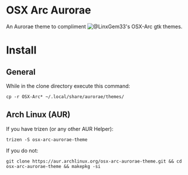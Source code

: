 # OSX Arc Aurorae
An Aurorae theme to compliment ![@LinxGem33](https://github.com/LinxGem33)'s OSX-Arc gtk themes.

# Install
## General
While in the clone directory execute this command:

    cp -r OSX-Arc* ~/.local/share/aurorae/themes/
## Arch Linux (AUR)
If you have trizen (or any other AUR Helper):

    trizen -S osx-arc-aurorae-theme 

If you do not:

    git clone https://aur.archlinux.org/osx-arc-aurorae-theme.git && cd osx-arc-aurorae-theme && makepkg -si